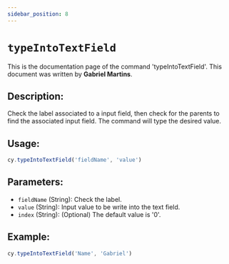 ```yaml
---
sidebar_position: 8
---
```


# `typeIntoTextField`

This is the documentation page of the command 'typeIntoTextField'. This document was written by **Gabriel Martins**.

## Description:

Check the label associated to a input field, then check for the
parents to find the associated input field. The command will type
the desired value.

## Usage:

```js
cy.typeIntoTextField('fieldName', 'value')
```

## Parameters:

- `fieldName` (String): Check the label.
- `value` (String): Input value to be write into the text field.
- `index` (String): (Optional) The default value is '0'.

## Example:

```js
cy.typeIntoTextField('Name', 'Gabriel')
```